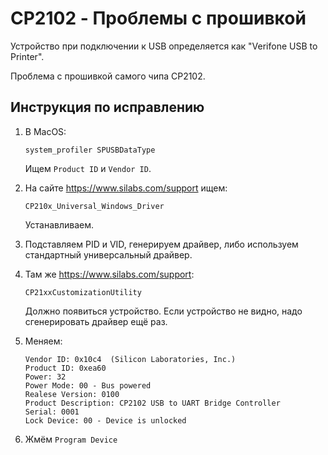 # CP2102 - Проблемы с прошивкой

Устройство при подключении к USB определяется как "Verifone USB to Printer".

Проблема с прошивкой самого чипа CP2102.

## Инструкция по исправлению

1. В MacOS:

    ```
    system_profiler SPUSBDataType
    ```

    Ищем `Product ID` и `Vendor ID`.

2. На сайте https://www.silabs.com/support ищем:

    ```
    CP210x_Universal_Windows_Driver
    ```

    Устанавливаем.

3. Подставляем PID и VID, генерируем драйвер, либо используем стандартный универсальный драйвер.

4. Там же https://www.silabs.com/support:

    ```
    CP21xxCustomizationUtility
    ```

    Должно появиться устройство. Если устройство не видно, надо сгенерировать драйвер ещё раз.

5. Меняем:
    
    ```
    Vendor ID: 0x10c4  (Silicon Laboratories, Inc.)
    Product ID: 0xea60
    Power: 32
    Power Mode: 00 - Bus powered
    Realese Version: 0100
    Product Description: CP2102 USB to UART Bridge Controller
    Serial: 0001
    Lock Device: 00 - Device is unlocked
    ```

6. Жмём `Program Device`

